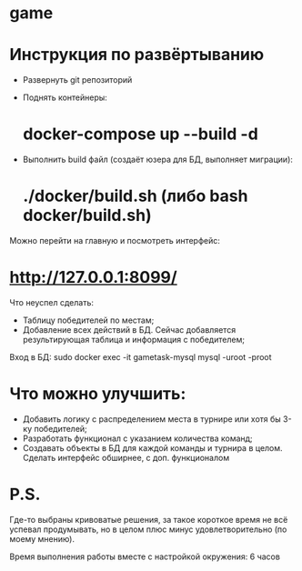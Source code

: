 # game

# Инструкция по развёртыванию

- Развернуть git репозиторий
- Поднять контейнеры:
  
  # docker-compose up --build -d

- Выполнить build файл (создаёт юзера для БД, выполняет миграции):

  # ./docker/build.sh (либо bash docker/build.sh)


Можно перейти на главную и посмотреть интерфейс:

# http://127.0.0.1:8099/


Что неуспел сделать:

- Таблицу победителей по местам;
- Добавление всех действий в БД. Сейчас добавляется результирующая таблица и информация с победителем;



Вход в БД:
sudo docker exec -it gametask-mysql mysql -uroot -proot



# Что можно улучшить:

- Добавить логику с распределением места в турнире или хотя бы 3-ку победителей;
- Разработать функционал с указанием количества команд;
- Создавать объекты в БД для каждой команды и турнира в целом. Сделать интерфейс обширнее, с доп. функционалом 


# P.S.
Где-то выбраны кривоватые решения, за такое короткое время не всё успевал продумывать, но в целом плюс минус удовлетворительно (по моему мнению).

Время выполнения работы вместе с настройкой окружения: 6 часов
